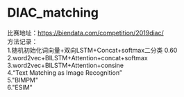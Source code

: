 # DIAC_matching
比赛地址：https://biendata.com/competition/2019diac/ \
方法记录：\
1.随机初始化词向量+双向LSTM+Concat+softmax二分类 0.60 \
2.word2vec+BILSTM+Attention+concat+softmax \
3.word2vec+BILSTM+Attention+consine \
4.“Text Matching as Image Recognition” \
5."BIMPM" \
6."ESIM"

